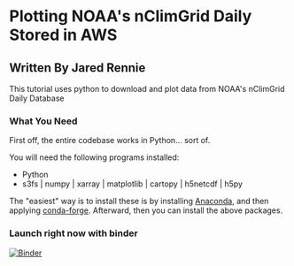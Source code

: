 # Plotting NOAA's nClimGrid Daily Stored in AWS
## Written By Jared Rennie

This tutorial uses python to download and plot data from NOAA's nClimGrid Daily Database

### What You Need

First off, the entire codebase works in Python... sort of. 

You will need the following programs installed: 
- Python
- s3fs | numpy | xarray | matplotlib | cartopy | h5netcdf | h5py 
    
The "easiest" way is to install these is by installing <a href='https://www.anaconda.com/' target="_blank">Anaconda</a>, and then applying <a href='https://conda-forge.org/' target="_blank">conda-forge</a>. Afterward, then you can install the above packages. 

### Launch right now with binder
[![Binder](https://mybinder.org/badge_logo.svg)](https://mybinder.org/v2/gh/jjrennie/nclimgrid-daily-aws/HEAD?labpath=nclimgrid_daily_tutorial.ipynb)
